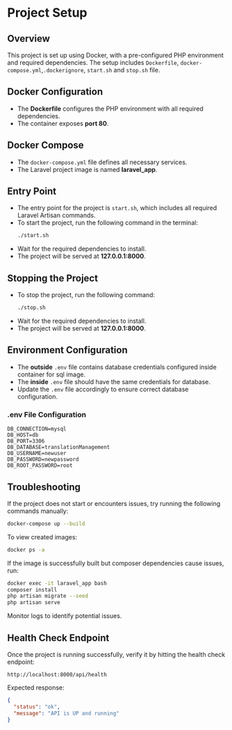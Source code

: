 # Project Setup

## Overview
This project is set up using Docker, with a pre-configured PHP environment and required dependencies. The setup includes `Dockerfile`, `docker-compose.yml`,`.dockerignore`, `start.sh` and `stop.sh` file.

## Docker Configuration
- The **Dockerfile** configures the PHP environment with all required dependencies.
- The container exposes **port 80**.

## Docker Compose
- The `docker-compose.yml` file defines all necessary services.
- The Laravel project image is named **laravel_app**.

## Entry Point
- The entry point for the project is `start.sh`, which includes all required Laravel Artisan commands.
- To start the project, run the following command in the terminal:
  ```bash
  ./start.sh
  ```
- Wait for the required dependencies to install.
- The project will be served at **127.0.0.1:8000**.

## Stopping the Project
- To stop the project, run the following command:
  ```bash
  ./stop.sh

- Wait for the required dependencies to install.
- The project will be served at **127.0.0.1:8000**.

## Environment Configuration
- The **outside** `.env` file contains database credentials configured inside container for sql image.
- The **inside** `.env` file should have the same credentials for database.
- Update the `.env` file accordingly to ensure correct database configuration.

### .env File Configuration
```plaintext
DB_CONNECTION=mysql
DB_HOST=db
DB_PORT=3306
DB_DATABASE=translationManagement
DB_USERNAME=newuser
DB_PASSWORD=newpassword
DB_ROOT_PASSWORD=root
```

## Troubleshooting
If the project does not start or encounters issues, try running the following commands manually:

```bash
docker-compose up --build
```

To view created images:
```bash
docker ps -a
```

If the image is successfully built but composer dependencies cause issues, run:
```bash
docker exec -it laravel_app bash
composer install
php artisan migrate --seed
php artisan serve
```

Monitor logs to identify potential issues.

## Health Check Endpoint
Once the project is running successfully, verify it by hitting the health check endpoint:
```plaintext
http://localhost:8000/api/health
```
Expected response:
```json
{
  "status": "ok",
  "message": "API is UP and running"
}
```
